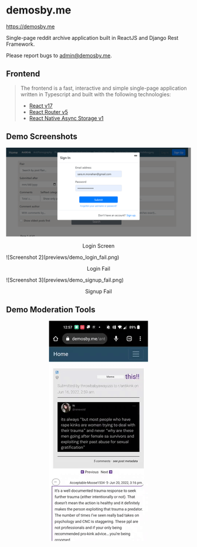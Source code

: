# demosby.me
https://demosby.me 

Single-page reddit archive application built in ReactJS and Django Rest Framework. 

Please report bugs to admin@demosby.me.

## Frontend
> The frontend is a fast, interactive and simple single-page application written in Typescript and built with the following technologies: 
> * [React v17](https://facebook.github.io/react)
> * [React Router v5](https://github.com/ReactTraining/react-router)
> * [React Native Async Storage v1](https://github.com/react-native-async-storage/async-storage)

## Demo Screenshots 
![Screenshot 1](previews/demo_login.png "log in screen")
<p style="text-align: center;">Login Screen</p>
![Screenshot 2](previews/demo_login_fail.png)
<p style="text-align:center;">Login Fail</p>
![Screenshot 3](previews/demo_signup_fail.png)
<p style="text-align:center;">Signup Fail</p>

## Demo Moderation Tools 
<!-- ![.](previews/toggle_nsfw.gif) -->
<p align="center">
  <!--<img width="460" height="300" src="http://www.fillmurray.com/460/300">-->
  <img src="previews/toggle_nsfw.gif">
</p>
